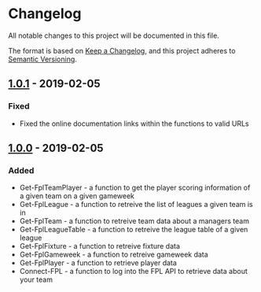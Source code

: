 # Changelog
All notable changes to this project will be documented in this file.

The format is based on [Keep a Changelog](https://keepachangelog.com/en/1.0.0/),
and this project adheres to [Semantic Versioning](https://semver.org/spec/v2.0.0.html).

## [1.0.1] - 2019-02-05
### Fixed
- Fixed the online documentation links within the functions to valid URLs

## [1.0.0] - 2019-02-05
### Added
- Get-FplTeamPlayer - a function to get the player scoring information of a given team on a given gameweek
- Get-FplLeague - a function to retreive the list of leagues a given team is in
- Get-FplTeam - a function to retreive team data about a managers team
- Get-FplLeagueTable - a function to retreive the league table of a given league
- Get-FplFixture - a function to retreive fixture data
- Get-FplGameweek - a function to retreive gameweek data
- Get-FplPlayer - a function to retrieve player data
- Connect-FPL - a function to log into the FPL API to retrieve data about your team

[1.0.1]: https://github.com/sk82jack/PSFPL/compare/v1.0.0..v1.0.1
[1.0.0]: https://github.com/sk82jack/PSFPL/tree/v1.0.0